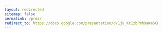 ```yaml
---
layout: redirected
sitemap: false
permalink: /pres/
redirect_to: https://docs.google.com/presentation/d/1jV_KtIzbPmh9aKm6CHD-oXfIsTtb2BQRpzupla4J338/edit?usp=sharing
---
```

